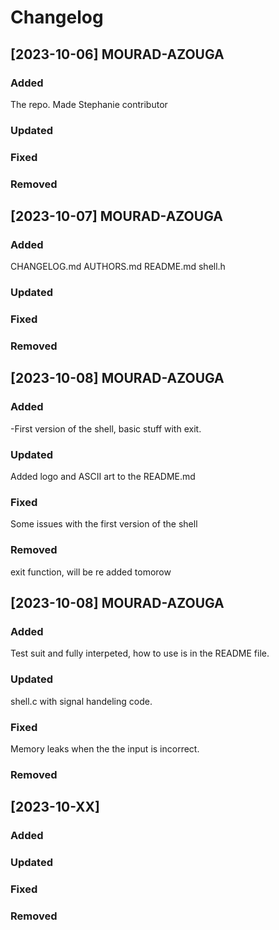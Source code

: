 # Changelog

## [2023-10-06] MOURAD-AZOUGA

### Added
The repo.
Made Stephanie contributor

### Updated


### Fixed


### Removed

## [2023-10-07] MOURAD-AZOUGA

### Added
CHANGELOG.md AUTHORS.md README.md shell.h

### Updated


### Fixed


### Removed
## [2023-10-08] MOURAD-AZOUGA

### Added
-First version of the shell, basic stuff with exit.

### Updated
Added logo and ASCII art to the README.md

### Fixed
Some issues with the first version of the shell

### Removed
exit function, will be re added tomorow

## [2023-10-08] MOURAD-AZOUGA

### Added
Test suit and fully interpeted, how to use is in the README file.

### Updated
shell.c with signal handeling code.

### Fixed
Memory leaks when the the input is incorrect.

### Removed

## [2023-10-XX]

### Added

### Updated

### Fixed

### Removed
